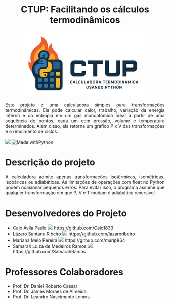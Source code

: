 <h1 align='center'>
  CTUP: Facilitando os cálculos termodinâmicos</a>
</h1>
<div align="center">

  ![logo](images/Logo_CTUP-removebg-preview.png)

</div>
<p align="justify"> Este projeto é uma calculadora simples para transformações termodinâmicas. Ela pode calcular calor, trabalho, variação da energia interna e da entropia em um gás monoatômico ideal a partir de uma sequência de pontos, cada um com pressão, volume e temperatura determinados. Além disso, ela retorna um gráfico P x V das transformações e o rendimento de ciclos.</p>

<p align="center">

  <img loading="lazy" src="http://img.shields.io/static/v1?label=STATUS&message=EM%20DESENVOLVIMENTO&color=GREEN&style=for-the-badge"/>  ![Made withPython](https://img.shields.io/badge/Python-14354C?style=for-the-badge&logo=python&logoColor=white)

</p>

<h1>Descrição do projeto</a></h1>

<p align='justify'> A calculadora admite apenas transformações isotérmicas, isométricas, isobáricas ou adiabáticas. As limitações de operações com float no Python podem ocasionar pequenos erros. Para evitar isso, o programa assume que qualquer transformação em que P, V e T mudam é adiabática reversível. </p>

<h1>Desenvolvedores do Projeto</a></h1>
<ul>
  <li>Caio Ávila Paulo <img src="https://img.icons8.com/?size=100&id=zuHqpgzrusU5&format=png&color=000000"> https://github.com/Caio1833</li>
  <li>Lázaro Santana Ribeiro <img src="https://img.icons8.com/?size=100&id=zuHqpgzrusU5&format=png&color=000000"> https://github.com/lazaroribeiro</li>
  <li>Mariana Melo Pereira <img src="https://img.icons8.com/?size=100&id=zuHqpgzrusU5&format=png&color=000000"> https://github.com/marip864</li>
  <li>Samarah Luiza de Medeiros Ramos <img src="https://img.icons8.com/?size=100&id=zuHqpgzrusU5&format=png&color=000000"> https://github.com/SamarahRamos</li>
</ul>

<h1>Professores Colaboradores</a></h1>
<ul>
  <li>Prof. Dr. Daniel Roberto Cassar</li>
  <li>Prof. Dr. James Moraes de Almeida</li>
  <li>Prof. Dr. Leandro Nascimento Lemos</li>
</ul>